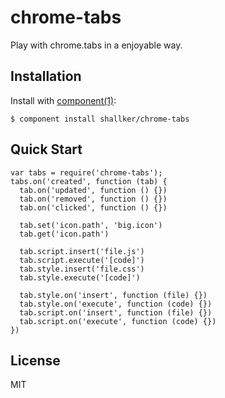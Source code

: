 
# chrome-tabs

  Play with chrome.tabs in a enjoyable way.

## Installation

  Install with [component(1)](http://component.io):

    $ component install shallker/chrome-tabs

## Quick Start
```
var tabs = require('chrome-tabs');
tabs.on('created', function (tab) {
  tab.on('updated', function () {})
  tab.on('removed', function () {})
  tab.on('clicked', function () {})

  tab.set('icon.path', 'big.icon')
  tab.get('icon.path')

  tab.script.insert('file.js')
  tab.script.execute('[code]')
  tab.style.insert('file.css')
  tab.style.execute('[code]')

  tab.style.on('insert', function (file) {})
  tab.style.on('execute', function (code) {})
  tab.script.on('insert', function (file) {})
  tab.script.on('execute', function (code) {})
})
```

## License

  MIT
